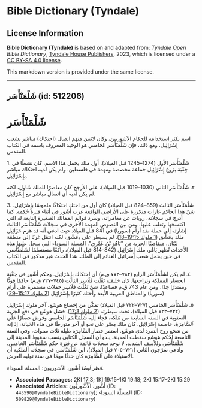 # Bible Dictionary (Tyndale)

## License Information

**Bible Dictionary (Tyndale)** is based on and adapted from: _Tyndale Open Bible Dictionary_, [Tyndale House Publishers](https://tyndaleopenresources.com/), 2023, which is licensed under a [CC BY-SA 4.0 license](https://creativecommons.org/licenses/by-sa/4.0/legalcode.en).

This markdown version is provided under the same license.



--------------------------------

## شَلْمَنْأَسَر (id: 512206)

شَلْمَنْأَسَر
=============

اسم يكثر استخدامه للحكام الآشوريين، وكان لاثنين منهم اتصال (احتكاك) مباشر بشعب إِسْرَائِيل. ومع ذلك، فإن شَلْمَنْأَسَر الخامس هو الوحيد المعروف باسمه في الكتاب المقدس.

1\. شَلْمَنْأَسَر الأول (1274–1245 قبل الميلاد)، أول ملك يحمل هذا الاسم، كان نشطًا في حِقْبَة بزوغ إِسْرَائِيل جماعة مخصصة ومهمة في فلسطين. ولم يكن لديه احتكاك مباشر بإِسْرَائِيل.

٢. شَلْمَنْأَسَر الثاني (1030–1019 قبل الميلاد)، على الأرجح كان معاصرًا للملك شَاول، لكنه لم يكن لديه أي اتصال مباشر مع إِسْرَائِيل.

3\. شَلْمَنْأَسَر الثالث (859–824 قبل الميلاد) كان أول من احتك احتكاكًا ملموسًا بإِسْرَائِيل. شنّ هذا الحاكم غارات متكررة على الأراضي الواقعة غرب أَشّور في أثناء فترة حُكمه. كما أدرج في سجلاته، رويات عن مغامراته، وسرد قوائم الممالك الصغيرة التابعة له التي اكتسحها وتغلب عليها. ومن بين النصوص المهمة الأخرى في سجلات شَلْمَنْأَسَر الثالث إشارته إلى حملة ضد أرام (سوريا) في 841 قبل الميلاد حيث ادعى أنه قد هزم حَزَائِيل ملك دِمَشْق ([1 ملوك 19:15–18](https://ref.ly/1Kgs19:15-1Kgs19:18)). لم يسيطر على دِمَشْق، لكنه انتقل غربًا إلى منطقة لبْنَان، متقاضيًا الجزية من "يَاهُو بْنُ عُمْرِي". المسلة السوداء التي سجل عليها هذه الأحداث تُظهر يَاهُو، ملك إِسْرَائِيل (842–814 قبل الميلاد)، راكعًا مستسلمًا لشَلْمَنْأَسَر، في حين يحمل شعب إسرائيل الغنائم إلى الملك. هذا الحدث غير مذكور في الكتاب المقدس.

٤. لم يكن لشَلْمَنْأَسَر الرابع (٧٨٢–٧٧٢ ق.م) أي احتكاك بإِسْرَائِيل. وحكم أَشّور في حِقْبَة انحسار المملكة وتراجعها. كان خليفته تَغْلَث فَلَاسِر الثالث (٧٤٥–٧٢٧ ق.م) حاكمًا قويًّا ومقتدرًا جدًا، ومن عام 743 ق.م فصاعدًا، شنّ تَغْلَث فَلَاسِر حملات مستمرة على أرام (سوريا) والمناطق الغربية الأبعد وأحتك كثيرًا بإِسْرَائِيل ([2 ملوك 15:17–29](https://ref.ly/2Kgs15:17-2Kgs15:29))

٥. شَلْمَنْأَسَر الخامس (٧٢٧–٧٢٢ قبل الميلاد) تمكّن من إخضاع هوشَع، آخر ملوك إِسْرَائِيل (٧٣٢–٧٢٣ قبل الميلاد)، تحت سيطرته ([2 ملوك 17:3](https://ref.ly/2Kgs17:3)). فشل هوشَع في دفع الجزية السنوية في السنه السابعة من مُلكه، فجاء إليه شَلْمَنْأَسَر الخامس وفرض حصارًا على ٱلسَّامِرَةِ، عاصمة إِسْرَائِيل. كان ملك مِصْر على نحو أو آخر متورطًا في هذه الخيانة، إذ إنه من شجع روح التمرد لدى هوشَع. استمر حصار السَّامِرَة طيلة ثلاث سنوات، وفي السنة التاسعة لحُكم هوشَع سقطت المدينة. يبدو أن السجل الكتابي ينسب سقوط المدينة إلى شَلْمَنْأَسَر. وللأسف الشديد، لا توجد سجلات قائمة عن فترة حكم شَلْمَنْأَسَر الخامس، وادعى سَرْجون الثاني (٧٢١–٧٠٥ قبل الميلاد)، ابن شَلْمَنْأَسَر، في سجلاته الملكية أن الاستيلاء على ٱلسَّامِرَة كان حدثًا مهمًا في سنة توليه العرش.

*انظر أيضًا* أَشّور، الآشوريون؛ المسلة السوداء.

* **Associated Passages:** 2KI 17:3; 1KI 19:15–1KI 19:18; 2KI 15:17–2KI 15:29
* **Associated Articles:** أَشُّور، الْأَشُّوريُّون (ID: `443590@TyndaleBibleDictionary`); المسلَّة السوداء (ID: `509829@TyndaleBibleDictionary`)

